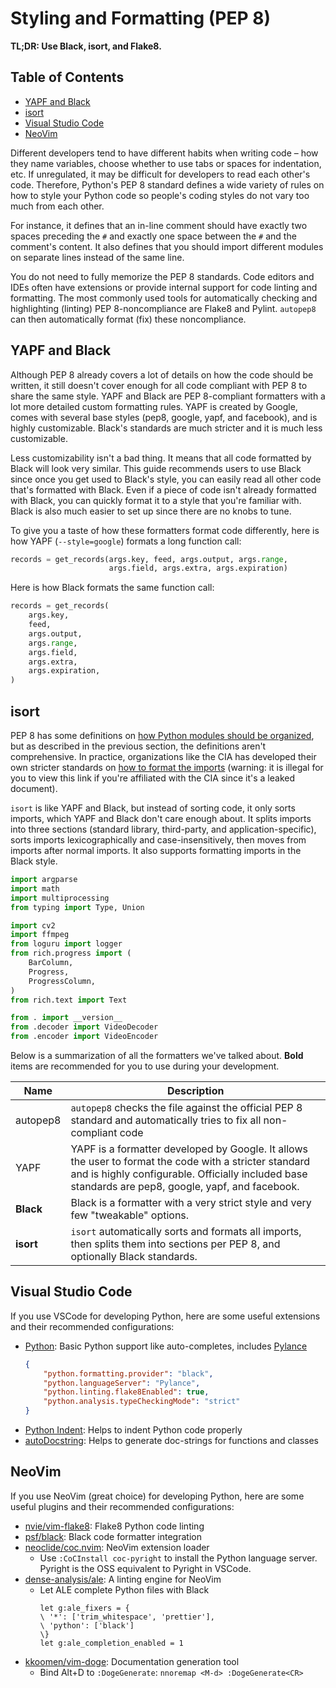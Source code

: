 # Styling and Formatting (PEP 8)

**TL;DR: Use Black, isort, and Flake8.**

## Table of Contents
- [YAPF and Black](#StylingandFormatting\(PEP8\)-YAPFandBlack)
- [isort](#StylingandFormatting\(PEP8\)-isort)
- [Visual Studio Code](#StylingandFormatting\(PEP8\)-VisualStudio)
- [NeoVim](#StylingandFormatting\(PEP8\)-NeoVim)

Different developers tend to have different habits when writing code – how they name variables, choose whether to use tabs or spaces for indentation, etc.
If unregulated, it may be difficult for developers to read each other's code. Therefore, Python's PEP 8 standard defines a wide variety of rules on how to style your Python code so people's coding styles do not vary too much from each other.

For instance, it defines that an in-line comment should have exactly two spaces preceding the `#` and exactly one space between the `#` and the comment's content.
It also defines that you should import different modules on separate lines instead of the same line.

You do not need to fully memorize the PEP 8 standards. Code editors and IDEs often have extensions or provide internal support for code linting and formatting.
The most commonly used tools for automatically checking and highlighting (linting) PEP 8-noncompliance are Flake8 and Pylint. `autopep8` can then automatically format (fix) these noncompliance.

## YAPF and Black

Although PEP 8 already covers a lot of details on how the code should be written, it still doesn't cover enough for all code compliant with PEP 8 to share the same style.
YAPF and Black are PEP 8-compliant formatters with a lot more detailed custom formatting rules. YAPF is created by Google, comes with several base styles (pep8, google, yapf, and facebook), and is highly customizable.
Black's standards are much stricter and it is much less customizable.

Less customizability isn't a bad thing. It means that all code formatted by Black will look very similar.
This guide recommends users to use Black since once you get used to Black's style, you can easily read all other code that's formatted with Black.
Even if a piece of code isn't already formatted with Black, you can quickly format it to a style that you're familiar with. Black is also much easier to set up since there are no knobs to tune.

To give you a taste of how these formatters format code differently, here is how YAPF (`--style=google`) formats a long function call:

```python
records = get_records(args.key, feed, args.output, args.range,
                      args.field, args.extra, args.expiration)
```

Here is how Black formats the same function call:

```python
records = get_records(
    args.key,
    feed,
    args.output,
    args.range,
    args.field,
    args.extra,
    args.expiration,
)
```

## isort

PEP 8 has some definitions on [how Python modules should be organized](https://www.python.org/dev/peps/pep-0008/#id19), but as described in the previous section, the definitions aren't comprehensive.
In practice, organizations like the CIA has developed their own stricter standards on [how to format the imports](https://wikileaks.org/ciav7p1/cms/page_26607631.html) (warning: it is illegal for you to view this link if you're affiliated with the CIA since it's a leaked document).

`isort` is like YAPF and Black, but instead of sorting code, it only sorts imports, which YAPF and Black don't care enough about.
It splits imports into three sections (standard library, third-party, and application-specific), sorts imports lexicographically and case-insensitively, then moves from imports after normal imports.
It also supports formatting imports in the Black style.

```python
import argparse
import math
import multiprocessing
from typing import Type, Union

import cv2
import ffmpeg
from loguru import logger
from rich.progress import (
    BarColumn,
    Progress,
    ProgressColumn,
)
from rich.text import Text

from . import __version__
from .decoder import VideoDecoder
from .encoder import VideoEncoder
```

Below is a summarization of all the formatters we've talked about. **Bold** items are recommended for you to use during your development.

| Name      | Description                                                                                                                                                                                                  |
|-----------|--------------------------------------------------------------------------------------------------------------------------------------------------------------------------------------------------------------|
| autopep8  | `autopep8` checks the file against the official PEP 8 standard and automatically tries to fix all non-compliant code                                                                                         |
| YAPF      | YAPF is a formatter developed by Google. It allows the user to format the code with a stricter standard and is highly configurable. Officially included base standards are pep8, google, yapf, and facebook. |
| **Black** | Black is a formatter with a very strict style and very few "tweakable" options.                                                                                                                              |
| **isort** | `isort` automatically sorts and formats all imports, then splits them into sections per PEP 8, and optionally Black standards.                                                                               |

## Visual Studio Code

If you use VSCode for developing Python, here are some useful extensions and their recommended configurations:

- [Python](https://marketplace.visualstudio.com/items?itemName=ms-python.python): Basic Python support like auto-completes, includes [Pylance](https://marketplace.visualstudio.com/items?itemName=ms-python.vscode-pylance)
  ```json
  {
      "python.formatting.provider": "black",
      "python.languageServer": "Pylance",
      "python.linting.flake8Enabled": true,
      "python.analysis.typeCheckingMode": "strict"
  }
  ```
- [Python Indent](https://marketplace.visualstudio.com/items?itemName=KevinRose.vsc-python-indent): Helps to indent Python code properly
- [autoDocstring](https://marketplace.visualstudio.com/items?itemName=njpwerner.autodocstring): Helps to generate doc-strings for functions and classes

## NeoVim

If you use NeoVim (great choice) for developing Python, here are some useful plugins and their recommended configurations:

- [nvie/vim-flake8](https://github.com/nvie/vim-flake8): Flake8 Python code linting
- [psf/black](https://github.com/psf/black): Black code formatter integration
- [neoclide/coc.nvim](https://github.com/neoclide/coc.nvim): NeoVim extension loader
  - Use `:CoCInstall coc-pyright` to install the Python language server. Pyright is the OSS equivalent to Pyright in VSCode.
- [dense-analysis/ale](https://github.com/dense-analysis/ale#installation-with-vim-plug): A linting engine for NeoVim
  - Let ALE complete Python files with Black
    ```vim
    let g:ale_fixers = {
    \ '*': ['trim_whitespace', 'prettier'],
    \ 'python': ['black']
    \}
    let g:ale_completion_enabled = 1
    ```
- [kkoomen/vim-doge](https://github.com/kkoomen/vim-doge): Documentation generation tool
  - Bind Alt+D to `:DogeGenerate`: `nnoremap <M-d> :DogeGenerate<CR>`
